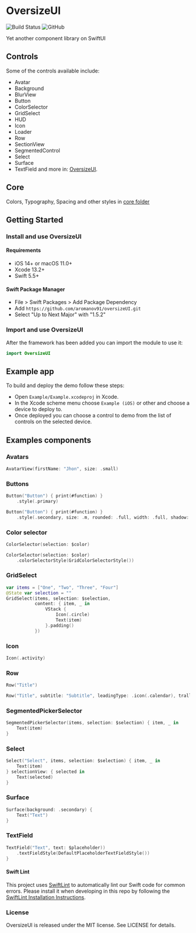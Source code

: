 # OversizeUI

![Build Status](https://github.com/aromanov91/oversizeUI/actions/workflows/buildExampleIOS.yml/badge.svg)
![GitHub](https://img.shields.io/github/license/aromanov91/oversizeUI)

Yet another component library on SwiftUI

## Controls

Some of the controls available include:
- Avatar
- Background
- BlurView
- Button
- ColorSelector
- GridSelect
- HUD
- Icon
- Loader
- Row
- SectionView
- SegmentedControl
- Select
- Surface
- TextField
and more in: [OversizeUI](Sources/OversizeUI).

## Core

Colors, Typography, Spacing and other styles in [core folder](Sources/OversizeUI/Core)

## Getting Started
### Install and use OversizeUI

#### Requirements

- iOS 14+ or macOS 11.0+
- Xcode 13.2+
- Swift 5.5+

#### Swift Package Manager
- File > Swift Packages > Add Package Dependency
- Add `https://github.com/aromanov91/oversizeUI.git`
- Select "Up to Next Major" with "1.5.2"

### Import and use OversizeUI
After the framework has been added you can import the module to use it:

```swift
import OversizeUI
```

## Example app

To build and deploy the demo follow these steps:
- Open `Example/Example.xcodeproj` in Xcode.
- In the Xcode scheme menu choose `Example (iOS)` or other and choose a device to deploy to.
- Once deployed you can choose a control to demo from the list of controls on the selected device.

## Examples components

### Avatars
```swift
AvatarView(firstName: "Jhon", size: .small)

```

### Buttons
```swift
Button("Button") { print(#function) }
    .style(.primary)
```

```swift
Button("Button") { print(#function) }
    .style(.secondary, size: .m, rounded: .full, width: .full, shadow: true)
```

### Color selector
```swift
ColorSelector(selection: $color)
```

```swift
ColorSelector(selection: $color)
    .colorSelectorStyle(GridColorSelectorStyle())
```

### GridSelect
```swift
var items = ["One", "Two", "Three", "Four"]
@State var selection = ""
GridSelect(items, selection: $selection,
           content: { item, _ in
               VStack {
                   Icon(.circle)
                   Text(item)
               }.padding()
           })

```

### Icon
```swift
Icon(.activity)

```

### Row
```swift
Row("Title")

```

```swift
Row("Title", subtitle: "Subtitle", leadingType: .icon(.calendar), trallingType: .radio(isOn: $control), paddingVertical: .small)

```

### SegmentedPickerSelector
```swift
SegmentedPickerSelector(items, selection: $selection) { item, _ in
    Text(item)
}
```

### Select
```swift
Select("Select", items, selection: $selection) { item, _ in
    Text(item)
} selectionView: { selected in
    Text(selected)
}
```

### Surface
```swift
Surface(background: .secondary) {
    Text("Text")
}
```

### TextField
```swift
TextField("Text", text: $placeholder))
    .textFieldStyle(DefaultPlaceholderTextFieldStyle())
}
```


#### Swift Lint
This project uses [SwiftLint](https://github.com/realm/SwiftLint) to automatically lint our Swift code for common errors. Please install it when developing in this repo by following the [SwiftLint Installation Instructions](https://realm.github.io/SwiftLint/).


### License

OversizeUI is released under the MIT license. See LICENSE for details.
